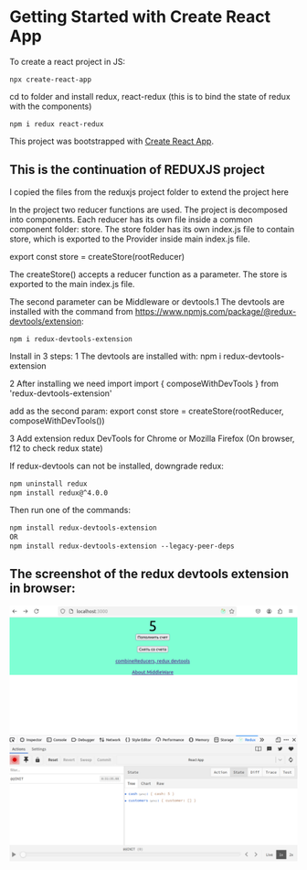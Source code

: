 # Getting Started with Create React App

To create a react project in JS:
```
npx create-react-app
```

cd to folder and install redux, react-redux (this is to bind the state of redux with the components)

```
npm i redux react-redux
```

This project was bootstrapped with [Create React App](https://github.com/facebook/create-react-app).

## This is the continuation of REDUXJS project
I copied the files from the reduxjs project folder 
to extend the project here

In the project two reducer functions are used. The project is decomposed into components. 
Each reducer has its own file inside a common component folder: store. The store folder has its own index.js file to contain store, which is exported to the Provider inside main index.js file. 


export const store = createStore(rootReducer)

The createStore() accepts a reducer function as a parameter.
The store is exported to the main index.js file.

The second parameter can be Middleware or devtools.1
The devtools are installed with the command from 
https://www.npmjs.com/package/@redux-devtools/extension:
```
npm i redux-devtools-extension
```

Install in 3 steps:
1 The devtools are installed with:
npm i redux-devtools-extension

2 After installing we need import 
import { composeWithDevTools } from 'redux-devtools-extension'

add as the second param:
export const store = createStore(rootReducer, composeWithDevTools())


3 Add extension redux DevTools for Chrome or Mozilla Firefox
(On browser, f12 to check redux state)



If redux-devtools can not be installed, downgrade redux:
```
npm uninstall redux
npm install redux@^4.0.0
```

Then run one of the commands: 
```
npm install redux-devtools-extension
OR
npm install redux-devtools-extension --legacy-peer-deps
```


## The screenshot of the redux devtools extension in browser:
![alt text](<Screenshot from 2024-11-27 20-32-36.png>)